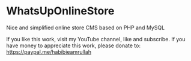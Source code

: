 # WhatsUpOnlineStore
 Nice and simplified online store CMS based on PHP and MySQL

If you like this work, visit my YouTube channel, like and subscribe. If you have money to appreciate this work, please donate to: https://paypal.me/habibieamrullah
